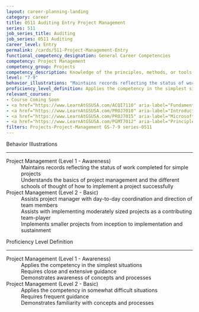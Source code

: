 ```yaml
---
layout: career-planning-landing
category: career
title: 0511 Auditing Entry Project Management
series: 511
job_series_title: Auditing
job_series: 0511 Auditing
career_level: Entry
permalink: /cards/511-Project-Management-Entry
functional_competency_designation: General Career Competencies
competency: Project Management
competency_group: Projects
competency_description: Knowledge of the principles, methods, or tools for developing, scheduling, coordinating, and managing projects and resources, including monitoring and inspecting costs, work, and performance.
level: "7-9"
behavior_illustrations: "Maintains records reflecting the status of work completed for simple projects ? Understands the basics of project management and the different schools of thought of how to implement a project successfully ? Assists project manager with day-to-day coordination and direction of team members ? Assists with implementing moderately sized projects as a contributing team-player ? Implements smaller projects from inception to implementation and sustainment"
proficiency_level_definition: Applies the competency in the simplest situations ? Requires close and extensive guidance ? Demonstrates awareness of concepts and processes ? Applies the competency in somewhat difficult situations ? Requires frequent guidance ? Demonstrates familiarity with concepts and processes
relevant_courses: 
- Course Coming Soon
- <a href="https://www.LearnAtGSUSA.com/ACQI7110" aria-label="Fundamentals of Project and Program Management (ACQI7110) - https://www.LearnAtGSUSA.com/ACQI7110">Fundamentals of Project and Program Management (ACQI7110)</a>, GSU
- <a href="https://www.LearnAtGSUSA.com/PROJ7010" aria-label="Introduction to Agile Project Management (PROJ7010) - https://www.LearnAtGSUSA.com/PROJ7010">Introduction to Agile Project Management (PROJ7010)</a>, GSU
- <a href="https://www.LearnAtGSUSA.com/PROJ7015" aria-label="Microsoft Project&#58; Introduction 2016 (PROJ7015) - https://www.LearnAtGSUSA.com/PROJ7015">Microsoft Project&#58; Introduction 2016 (PROJ7015)</a>, GSU
- <a href="https://www.LearnAtGSUSA.com/PGMT7012" aria-label="Principles for Managing Projects (PGMT7012) - https://www.LearnAtGSUSA.com/PGMT7012">Principles for Managing Projects (PGMT7012)</a>, GSU
filters: Projects-Project-Management GS-7-9 series-0511
---
```


<div class="desktop:grid-col-6 margin-y-3">
  <div class="border-top-2 bg-white padding-3 shadow-5 height-full members-hover border-1px button-border border-top-blue radius-lg">
    <p class="text-bold label-color font-size-21">Behavior Illustrations</p>
    <hr class="hr-green"/>
    <dl class="text-base card-content-color"><dt>Project Management (Level 1 - Awareness)</dt><dd>Maintains records reflecting the status of work completed for simple projects </dd><dd> Understands the basics of project management and the different schools of thought of how to implement a project successfully</dd><dt>Project Management (Level 2 - Basic)</dt><dd>Assists project manager with day-to-day coordination and direction of team members </dd><dd> Assists with implementing moderately sized projects as a contributing team-player </dd><dd> Implements smaller projects from inception to implementation and sustainment</dd></dl>
  </div>
</div>
<div class="desktop:grid-col-6 margin-y-3">
  <div class="border-top-2 bg-white padding-3 shadow-5 height-full members-hover border-1px button-border border-top-blue radius-lg">
    <p class="text-bold label-color font-size-21">Proficiency Level Definition</p>
     <hr class="hr-green"/>
    <dl class="text-base card-content-color"><dt>Project Management (Level 1 - Awareness)</dt><dd>Applies the competency in the simplest situations </dd><dd> Requires close and extensive guidance </dd><dd> Demonstrates awareness of concepts and processes</dd><dt>Project Management (Level 2 - Basic)</dt><dd>Applies the competency in somewhat difficult situations </dd><dd> Requires frequent guidance </dd><dd> Demonstrates familiarity with concepts and processes</dd></dl>
  </div>
</div>